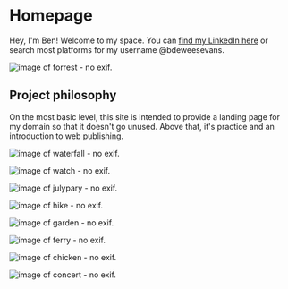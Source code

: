 # Homepage

Hey, I'm Ben! Welcome to my space. You can [find my LinkedIn here](https://linkedin.com/in/bdeweesevans) or search most platforms for my username @bdeweesevans.

![image of forrest - no exif.](photos/0%20forrest.jpg)

## Project philosophy
On the most basic level, this site is intended to provide a landing page for my domain so that it doesn't go unused. Above that, it's practice and an introduction to web publishing.


![image of waterfall - no exif.](photos/1%20waterfall.jpg)

![image of watch - no exif.](photos/2%20watch.jpg)

![image of julypary - no exif.](photos/3%20julyparty.jpg)

![image of hike - no exif.](photos/4%20hike.jpg)

![image of garden - no exif.](photos/5%20garden.jpg)

![image of ferry - no exif.](photos/6%20ferry.jpg)

![image of chicken - no exif.](photos/7%20chicken.jpg)

![image of concert - no exif.](photos/8%20concert.jpg)
